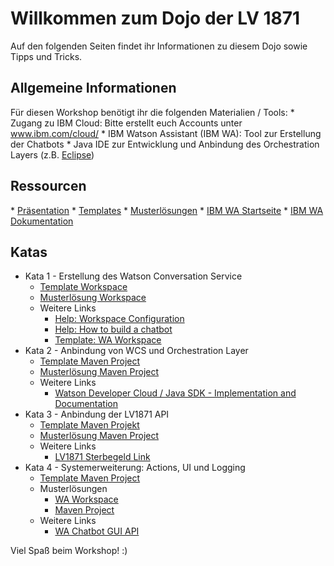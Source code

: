 <h1>Willkommen zum Dojo der LV 1871</h1>

Auf den folgenden Seiten findet ihr Informationen zu diesem Dojo sowie Tipps und Tricks. 

<h2>Allgemeine Informationen</h2>
Für diesen Workshop benötigt ihr die folgenden Materialien / Tools:
* Zugang zu IBM Cloud: Bitte erstellt euch Accounts unter <a href="https://www.ibm.com/cloud/">www.ibm.com/cloud/</a>
* IBM Watson Assistant (IBM WA): Tool zur Erstellung der Chatbots
* Java IDE zur Entwicklung und Anbindung des Orchestration Layers (z.B. <a href="https://www.eclipse.org/downloads/">Eclipse</a>)

<h2>Ressourcen</h2> 
* <a href="https://gitlab.infomotion.de/lv1871/chatbot/blob/master/ChatbotsLeichtgemacht.pdf">Präsentation</a> 
* <a href="https://gitlab.infomotion.de/lv1871/chatbot/tree/master/Templates">Templates</a>
* <a href="https://gitlab.infomotion.de/lv1871/chatbot/tree/master/Musterlösungen">Musterlösungen</a>
* <a href="https://watson-assistant.eu-de.bluemix.net/">IBM WA Startseite</a>   
* <a href="https://console.bluemix.net/docs/services/conversation/configure-workspace.html#configuring-a-watson-assistant-workspace">IBM WA Dokumentation</a>


<h2>Katas</h2>
<ul>
	<li> Kata 1 - Erstellung des Watson Conversation Service 
	<ul>
		<li><a href="Templates/dojo_template.json">Template Workspace</a></li>
		<li><a href="Templates/workspace_lv1871.json">Musterlösung Workspace</a></li>
		<li>Weitere Links
			<ul>
				<li><a href="https://console.bluemix.net/docs/services/conversation/configure-workspace.html#configuring-a-watson-assistant-workspace">Help: Workspace Configuration</a></li>
				<li><a href="www.ibm.com/watson/how-to-build-a-chatbot/">Help: How to build a chatbot</a></li>
				<li><a href="">Template: WA Workspace</a></li>
			</ul>
		</li>
	</ul>
	</li>
	<li> Kata 2 - Anbindung von WCS und Orchestration Layer
	<ul>
		<li><a href="Templates/java_template.zip">Template Maven Project</a></li>
		<li><a href="Templates/java_context.zip">Musterlösung Maven Project</a></li>
		<li>Weitere Links
			<ul>
				<li><a href="github.com/watson-developer-cloud/java-sdk/">Watson Developer Cloud / Java SDK - Implementation and  Documentation</a></li>
			</ul>
		</li>
	</ul>
	</li>
	<li> Kata 3 - Anbindung der LV1871 API 
	<ul>
		<li><a href="Templates/java_context.zip">Template Maven Projekt</a></li>
		<li><a href="Templates/java_lv1871api.zip">Musterlösung Maven Project</a></li>
		<li>Weitere Links
			<ul>
				<li><a href="www.lv1871.de/lv1871_internet/sterbegeldversicherung.htm#/?versicherungssumme=9000">LV1871 Sterbegeld Link</a></li>
			</ul>
		</li>
	</ul>
	</li>
	<li> Kata 4 - Systemerweiterung: Actions, UI und Logging
	<ul>
		<li><a href="Templates/java_lv1871api.zip">Template Maven Project</a></li>
		<li>Musterlösungen
			<ul>
				<li><a href="Musterl%C3%B6sungen/dojo_solution.json">WA Workspace</a></li>
				<li><a href="Musterl%C3%B6sungen/java_actions.zip">Maven Project</a></li>
			</ul>
			</li>
		<li>Weitere Links
			<ul>
				<li><a href="https://git.ng.bluemix.net/insdach/chatbot-template">WA Chatbot GUI API</a></li>
			</ul>
		</li>
	</ul>
	</li>
</ul>



Viel Spaß beim Workshop! :)
  

